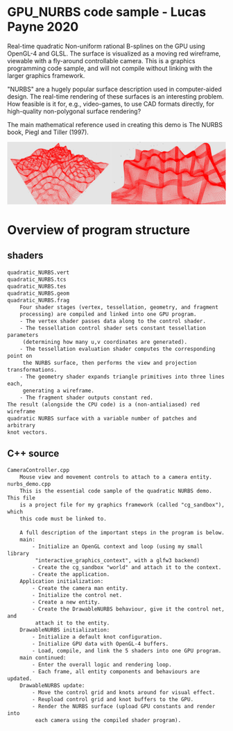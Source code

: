 GPU_NURBS    code sample - Lucas Payne 2020
================================================================================
Real-time quadratic Non-uniform rational B-splines on the GPU using OpenGL-4 and GLSL.
The surface is visualized as a moving red wireframe, viewable with a fly-around
controllable camera. This is a graphics programming code sample, and will not
compile without linking with the larger graphics framework.

"NURBS" are a hugely popular surface description used in computer-aided design.
The real-time rendering of these surfaces is an interesting problem.
How feasible is it for, e.g., video-games, to use CAD formats directly,
for high-quality non-polygonal surface rendering?

The main mathematical reference used in creating this demo is
    The NURBS book, Piegl and Tiller (1997).

![tessellation](https://github.com/LucasPayne/GPU_NURBS_code_sample/blob/main/images/tessellation.png?raw=true)

Overview of program structure
================================================================================
shaders
--------------------------------------------------------------------------------
    quadratic_NURBS.vert
    quadratic_NURBS.tcs
    quadratic_NURBS.tes
    quadratic_NURBS.geom
    quadratic_NURBS.frag
        Four shader stages (vertex, tessellation, geometry, and fragment
        processing) are compiled and linked into one GPU program.
        - The vertex shader passes data along to the control shader.
        - The tessellation control shader sets constant tessellation parameters
         (determining how many u,v coordinates are generated).
        - The tessellation evaluation shader computes the corresponding point on
         the NURBS surface, then performs the view and projection transformations.
        - The geometry shader expands triangle primitives into three lines each,
         generating a wireframe.
        - The fragment shader outputs constant red.
    The result (alongside the CPU code) is a (non-antialiased) red wireframe
    quadratic NURBS surface with a variable number of patches and arbitrary
    knot vectors.

C++ source
--------------------------------------------------------------------------------
    CameraController.cpp
        Mouse view and movement controls to attach to a camera entity.
    nurbs_demo.cpp
        This is the essential code sample of the quadratic NURBS demo. This file
        is a project file for my graphics framework (called "cg_sandbox"), which
        this code must be linked to.
        
        A full description of the important steps in the program is below.
        main:
            - Initialize an OpenGL context and loop (using my small library
             "interactive_graphics_context", with a glfw3 backend)
            - Create the cg_sandbox "world" and attach it to the context.
            - Create the application.
        Application initialization:
            - Create the camera man entity.
            - Initialize the control net.
            - Create a new entity.
            - Create the DrawableNURBS behaviour, give it the control net, and
             attach it to the entity.
        DrawableNURBS initialization:
            - Initialize a default knot configuration.
            - Initialize GPU data with OpenGL-4 buffers.
            - Load, compile, and link the 5 shaders into one GPU program.
        main continued:
            - Enter the overall logic and rendering loop.
            - Each frame, all entity components and behaviours are updated.
        DrawableNURBS update:
            - Move the control grid and knots around for visual effect.
            - Reupload control grid and knot buffers to the GPU.
            - Render the NURBS surface (upload GPU constants and render into
             each camera using the compiled shader program).
